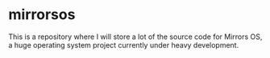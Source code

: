 # mirrorsos
This is a repository where I will store a lot of the source code for Mirrors OS, a huge operating system project currently under heavy development.
